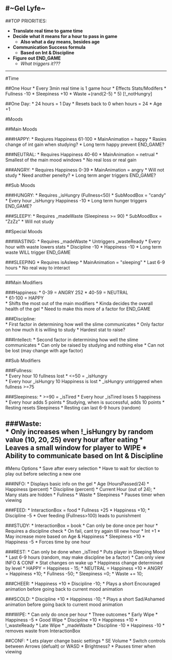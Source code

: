 #~Gel Lyfe~
---

##TOP PRIORITIES:
* **Translate real time to game time**
* **Decide what it means for a hour to pass in game**
	* **Also what a day means, besides age**
* **Communication Success formula** 
	* **Based on Int & Discipline**
* **Figure out END_GAME**
	* *What triggers it???* 

---

#Time

##One Hour
	* Every 3min real time is 1 game hour
	* Effects Stats/Modifers
		* Fullness -10
		* Sleepiness +10
		* Waste +(rand(2-5) * 5) [!_notHungry]

##One Day:
	* 24 hours = 1 Day
	* Resets back to 0 when hours = 24
	* Age +1

#Moods

##Main Moods  
	
###HAPPY:
	* Reqiures Happiness 61-100
	* MainAnimation = happy
	* Rasies change of int gain when studying?
	* Long term happy prevent END_GAME?

###NEUTRAL:
	* Requires Happiness 40-60
	* MainAnimation = netrual
	* Smallest of the main mood windows
	* No real loss or real gain

###ANGRY:
	* Requires Happiness 0-39
	* MainAnimation = angry
	* Will not study
		* Need another penelty?
	* Long term anger triggers END_GAME?

##Sub Moods

###HUNGRY:
	* Requires _isHungry (Fullness<50)
	* SubMoodBox = "candy" 
	* Every hour _isHungry Happiness -10
	* Long term hunger triggers END_GAME?

###SLEEPY:
	* Requires _madeWaste (Sleepiness >= 90)
	* SubMoodBox = "ZzZz"
	* Will not study

##Special Moods

###WASTING:
	* Requires _madeWaste
	* Untriggers _wasteReady
	* Every hour with waste lowers stats
		* Discipline -10
		* Happiness -10
	* Long term waste WILL trigger END_GAME

###SLEEPING
	* Requires isAsleep
	* MainAnimation = "sleeping"
	* Last 6-9 hours 
	* No real way to interact

---


##Main Modifiers

###Happiness:
		* 0-39 = ANGRY   252
	  	* 40-59 = NEUTRAL  
	  	* 61-100 = HAPPY  
	* Shifts the most out of the main modifiers
	* Kinda decides the overall health of the gel
		* Need to make this more of a factor for END_GAME

###Discipline:  
	* First factor in determining how well the slime communicates
	* Only factor on how much it is willing to study
	* Hardest stat to raise?

###Intellect:
	* Second factor in determining how well the slime communicates
	* Can only be raised by studying and nothing else
	* Can not be lost (may change with age factor)


##Sub Modifiers

###Fullness:  
	* Every hour 10 fullness lost
	* <=50 = _isHungry  
	* Every hour _isHungry 10 Happiness is lost
	* _isHungry untriggered when fullness >=75

###Sleepiness:
	* >=90 = _isTired
	* Every hour _isTired loses 5 happiness  
	* Every hour adds 5 points
	* Studying, when is successful, adds 10 points
	* Resting resets Sleepiness
	* Resting can last 6-9 hours (random)

###Waste:  
	* Only increases when !_isHungry by random value (10, 20, 25) every hour after eating
	* Leaves a small window for player to WIPE
	* Ability to communicate based on Int & Discipline
---

#Menu Options
	* Save after every selection
	* Have to wait for slection to play out before selecting a new one

###INFO:
	* Displays basic info on the gel
		* Age (HoursPassed/24)
		* Happiness (percent)
		* Discipline (percent)
		* Current Hour (out of 24);
	* Many stats are hidden
		* Fullness
		* Waste
		* Sleepiness
	* Pauses timer when viewing

###FEED:
	* InteractionBox = food
	* Fullness +25
	* Happiness +10;
	* Discipline -5
	* Over feeding (Fullness>100) leads to punishment

###STUDY:
	* InteractionBox = book
	* Can only be done once per hour
	* Requires a discipline check
		* On fail, cant try again till new hour
	* Int +1
		* May increase more based on Age & Happiness
	* Sleepiness +10
	* Happiness -5
	* Forces time by one hour

###REST:
	* Can only be done when _isTired
	* Puts player in Sleeping Mood
		* Last 6-9 hours (random, may make discipline be a factor)
		* Can only view INFO & CONF
		* Stat changes on wake up
            * Happiness change determined by level
                * HAPPY = Happiness - 15;
                * NEUTRAL = Happiness +10
                * ANGRY = Happiness +10;
            * Fullness -50;
            * Sleepiness =0;
            * Waste += 10;

###CHEER:
	* Happiness +10
	* Discipline -10;
	* Plays a short Encouraged animation before going back to current mood animation

###SCOLD:
	* Discipline +10
	* Happiness -10;
	* Plays a short Sad/Ashamed animation before going back to current mood animation

###WIPE:
	* Can only do once per hour
	* Three outcomes
		* Early Wipe
			* Happiness -5
		* Good Wipe
			* Discipline +10
			* Happiness +10
			* !_wasteReady
		* Late Wipe
			* _madeWaste
			* Discipline -10
			* Happiness -10
			* removes waste from InteractionBox

##CONF:
	* Lets player change basic settings
		* SE Volume
		* Switch controls between Arrows (defualt) or WASD
		* Brightness?
	* Pauses timer when viewing

